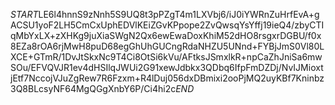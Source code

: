 $START$LE6l4hnnS9zNnh5S9UQ8t3pPZgT4m1LXVbj6/iJ0iYWRnZuHrfEvA+gACSU1yoF2LH5CmCxUphEDVlKEiZGvKPpope2ZvQwsqYsYffj19ieQ4/zbyCTIqMbYxLX+zXHKg9juXiaSWgN2Qx6ewEwaDoxKhiM52dHO8rsgxrDGBU/f0x8EZa8rOA6rjMwH8puD68egGhUhGUCngRdaNHZU5UNnd+FYBjJmS0Vl80LXCE+GTmR/1DvJtSkxNc9T4Ci8OtSi6kVu/AFtksJSmxlkR+npCaZhJniSa6mwSOu/EFVQVJR1ev4dHSIlqJWUi2G91xewJdbkx3QDbq6IfpFmDZDj/NvIJMioxtjEtf7NccojVJuZgRew7R6Fzxm+R4lDuj056dxDBmixi2ooPjMQ2uyKBf7Kninbz3Q8BLcsyNF64MgQGgXnbY6P/Ci4hi2c$END$